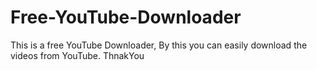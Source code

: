 # Free-YouTube-Downloader
This is a free YouTube Downloader, By this you can easily download the videos from YouTube. ThnakYou
